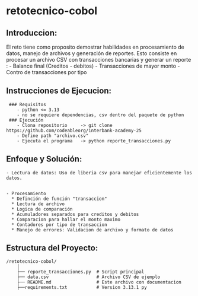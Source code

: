 # retotecnico-cobol

## Introduccion:

El reto tiene como proposito demostrar habilidades en procesamiento de datos, manejo de archivos y generación de reportes.
Esto consiste en procesar un archivo CSV con transacciones bancarias y generar un reporte :
    - Balance final (Creditos - debitos)
    - Transacciones de mayor monto
    - Contro de transacciones por tipo

## Instrucciones de Ejecucion:
     ### Requisitos
        - python <= 3.13
        - no se requiere dependencias, csv dentro del paquete de python
     ### Ejecución
        - Clona repositorio     -> git clone https://github.com/codeableorg/interbank-academy-25
        - Define path "archivo.csv" 
        - Ejecuta el programa   -> python reporte_transacciones.py
            

## Enfoque y Solución:
    - Lectura de datos: Uso de liberia csv para manejar eficientemente los datos.
    

    - Procesamiento
      * Definción de función "transaccion"
      * Lectura de archivo
      * Logica de comparación
      * Acumuladores separados para creditos y debitos
      * Comparacion para hallar el monto maximo
      * Contadores por tipo de transaccion      
      * Manejo de errores: Validacion de archivo y formato de datos

## Estructura del Proyecto:
```
/retotecnico-cobol/
    │
    ├── reporte_transacciones.py  # Script principal 
    ├── data.csv                  # Archivo CSV de ejemplo
    ├── README.md                 # Este archivo con documentacion
    ├──requirements.txt           # Version 3.13.1 py

```